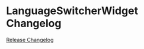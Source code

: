 # LanguageSwitcherWidget Changelog

[Release Changelog](https://github.com/spryker-shop/language-switcher-widget/releases)
